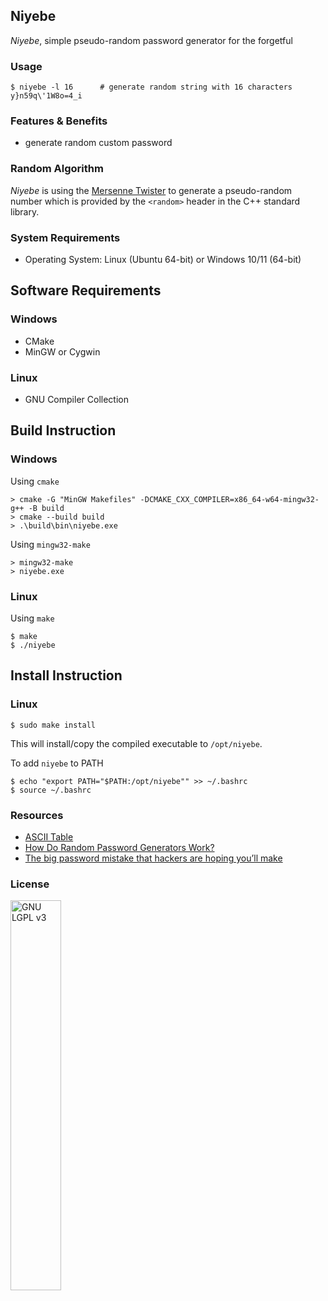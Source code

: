 Niyebe
---
_Niyebe_, simple pseudo-random password generator for the forgetful

### Usage
```
$ niyebe -l 16      # generate random string with 16 characters
y}n59q\'1W8o=4_i
```

### Features & Benefits
- generate random custom password

### Random Algorithm
_Niyebe_ is using the [Mersenne Twister](https://en.wikipedia.org/wiki/Mersenne_Twister) to generate a pseudo-random number which is provided by the `<random>` header in the C++ standard library.


### System Requirements
- Operating System: Linux (Ubuntu 64-bit) or Windows 10/11 (64-bit)

## Software Requirements
### Windows
- CMake
- MinGW or Cygwin

### Linux
- GNU Compiler Collection


## Build Instruction

### Windows

Using `cmake`

```
> cmake -G "MinGW Makefiles" -DCMAKE_CXX_COMPILER=x86_64-w64-mingw32-g++ -B build
> cmake --build build
> .\build\bin\niyebe.exe 
```

Using `mingw32-make`

```
> mingw32-make
> niyebe.exe
```

### Linux

Using `make`
```
$ make
$ ./niyebe
```


## Install Instruction

### Linux

```
$ sudo make install
```
This will install/copy the compiled executable to `/opt/niyebe`.

To add `niyebe` to PATH
```
$ echo "export PATH="$PATH:/opt/niyebe"" >> ~/.bashrc
$ source ~/.bashrc
```

### Resources
- [ASCII Table](https://www.cs.cmu.edu/~pattis/15-1XX/common/handouts/ascii.html)
- [How Do Random Password Generators Work?](https://blog.dashlane.com/how-random-password-generators-work/)
- [The big password mistake that hackers are hoping you’ll make](http://stateofthenet.net/2014/10/the-big-password-mistake-that-hackers-are-hoping-youll-make/)

### License
<img width="40%" height="auto" title="GNU LGPL v3" src="https://upload.wikimedia.org/wikipedia/commons/3/3b/LGPLv3_Logo.svg">
